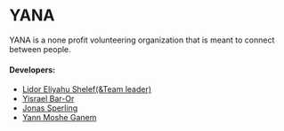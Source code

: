 # YANA

YANA is a none profit volunteering organization that is meant to connect between people.

#### Developers:

 - [Lidor Eliyahu Shelef(&Team leader)](https://www.linkedin.com/in/lidor-e-s/)
 - [Yisrael Bar-Or](https://www.linkedin.com/in/yisrael-bar-7534a842/)
 - [Jonas Sperling](https://www.linkedin.com/in/jonas-s-32927b20b/)
 - [Yann Moshe Ganem](https://www.linkedin.com/in/yann-ganem-00ab02183/)
